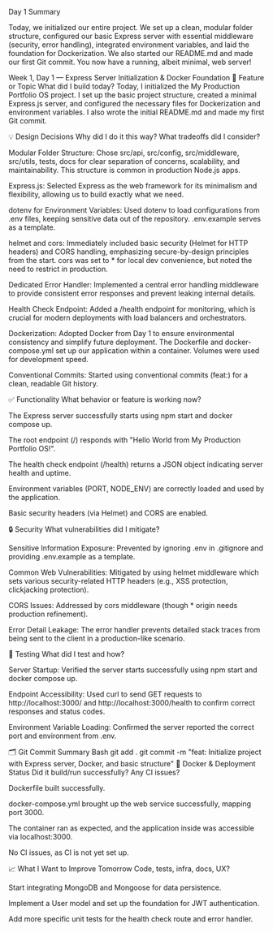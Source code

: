 Day 1 Summary

Today, we initialized our entire project. We set up a clean, modular folder structure, configured our basic Express server with essential middleware (security, error handling), integrated environment variables, and laid the foundation for Dockerization. We also started our README.md and made our first Git commit. You now have a running, albeit minimal, web server!

Week 1, Day 1 — Express Server Initialization & Docker Foundation
🎯 Feature or Topic
What did I build today?
Today, I initialized the My Production Portfolio OS project. I set up the basic project structure, created a minimal Express.js server, and configured the necessary files for Dockerization and environment variables. I also wrote the initial README.md and made my first Git commit.

💡 Design Decisions
Why did I do it this way? What tradeoffs did I consider?

Modular Folder Structure: Chose src/api, src/config, src/middleware, src/utils, tests, docs for clear separation of concerns, scalability, and maintainability. This structure is common in production Node.js apps.

Express.js: Selected Express as the web framework for its minimalism and flexibility, allowing us to build exactly what we need.

dotenv for Environment Variables: Used dotenv to load configurations from .env files, keeping sensitive data out of the repository. .env.example serves as a template.

helmet and cors: Immediately included basic security (Helmet for HTTP headers) and CORS handling, emphasizing secure-by-design principles from the start. cors was set to \* for local dev convenience, but noted the need to restrict in production.

Dedicated Error Handler: Implemented a central error handling middleware to provide consistent error responses and prevent leaking internal details.

Health Check Endpoint: Added a /health endpoint for monitoring, which is crucial for modern deployments with load balancers and orchestrators.

Dockerization: Adopted Docker from Day 1 to ensure environmental consistency and simplify future deployment. The Dockerfile and docker-compose.yml set up our application within a container. Volumes were used for development speed.

Conventional Commits: Started using conventional commits (feat:) for a clean, readable Git history.

✅ Functionality
What behavior or feature is working now?

The Express server successfully starts using npm start and docker compose up.

The root endpoint (/) responds with "Hello World from My Production Portfolio OS!".

The health check endpoint (/health) returns a JSON object indicating server health and uptime.

Environment variables (PORT, NODE_ENV) are correctly loaded and used by the application.

Basic security headers (via Helmet) and CORS are enabled.

🔒 Security
What vulnerabilities did I mitigate?

Sensitive Information Exposure: Prevented by ignoring .env in .gitignore and providing .env.example as a template.

Common Web Vulnerabilities: Mitigated by using helmet middleware which sets various security-related HTTP headers (e.g., XSS protection, clickjacking protection).

CORS Issues: Addressed by cors middleware (though \* origin needs production refinement).

Error Detail Leakage: The error handler prevents detailed stack traces from being sent to the client in a production-like scenario.

🧪 Testing
What did I test and how?

Server Startup: Verified the server starts successfully using npm start and docker compose up.

Endpoint Accessibility: Used curl to send GET requests to http://localhost:3000/ and http://localhost:3000/health to confirm correct responses and status codes.

Environment Variable Loading: Confirmed the server reported the correct port and environment from .env.

🗂️ Git Commit Summary
Bash
git add .
git commit -m "feat: Initialize project with Express server, Docker, and basic structure"
🐳 Docker & Deployment Status
Did it build/run successfully? Any CI issues?

Dockerfile built successfully.

docker-compose.yml brought up the web service successfully, mapping port 3000.

The container ran as expected, and the application inside was accessible via localhost:3000.

No CI issues, as CI is not yet set up.

📈 What I Want to Improve Tomorrow
Code, tests, infra, docs, UX?

Start integrating MongoDB and Mongoose for data persistence.

Implement a User model and set up the foundation for JWT authentication.

Add more specific unit tests for the health check route and error handler.
